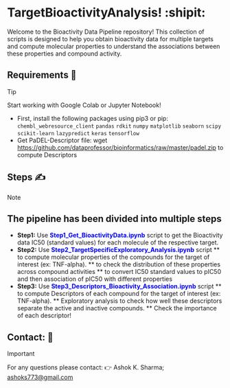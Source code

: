 # TargetBioactivityAnalysis! :shipit:
Welcome to the Bioactivity Data Pipeline repository! This collection of scripts is designed to help you obtain bioactivity data for multiple targets and compute molecular properties to understand the associations between these properties and compound activity.

## Requirements :crossed_fingers:
> [!TIP]
> Start working with Google Colab or Jupyter Notebook! 
> * First, install the following packages using pip3 or pip:
`chembl_webresource_client`
`pandas`
`rdkit`
`numpy`
`matplotlib`
`seaborn`
`scipy`
`scikit-learn`
`lazypredict`
`keras`
`tensorflow`
> * Get PaDEL-Descriptor file: wget https://github.com/dataprofessor/bioinformatics/raw/master/padel.zip to compute Descriptors

## Steps :writing_hand:
> [!NOTE]
> ## The pipeline has been divided into multiple steps
> * **Step1:** Use **<span style="color:blue">Step1_Get_BioactivityData.ipynb</span>** script to get the Bioactivity data IC50 (standard values) for each molecule of the respective target.
> * **Step2:** Use **<span style="color:blue">Step2_TargetSpecificExploratory_Analysis.ipynb</span>** script
> ** to compute molecular properties of the compounds for the target of interest (ex: TNF-alpha).
> ** to check the distribution of these properties across compound activities
> ** to convert IC50 standard values to pIC50 and then association of pIC50 with different properties
> * **Step3:** Use **<span style="color:blue">Step3_Descriptors_Bioactivity_Association.ipynb</span>** script
> ** to compute Descriptors of each compound for the target of interest (ex: TNF-alpha).
> ** Exploratory analysis to check how well these descriptors separate the active and inactive compounds.
> ** Check the importance of each descriptor!    

## Contact: :raised_back_of_hand:
> [!IMPORTANT]
> For any questions please contact: :point_right: Ashok K. Sharma; ashoks773@gmail.com 
